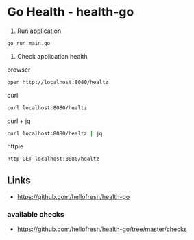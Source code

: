 
# Go Health - health-go

1. Run application

  ```bash
  go run main.go
  ```

1. Check application health

browser
  ```bash
  open http://localhost:8080/healtz
  ```

curl
  ```bash
  curl localhost:8080/healtz
  ```

curl + jq
  ```bash
  curl localhost:8080/healtz | jq
  ```

httpie
  ```bash
  http GET localhost:8080/healtz
  ```

## Links

- https://github.com/hellofresh/health-go

### available checks

- https://github.com/hellofresh/health-go/tree/master/checks
